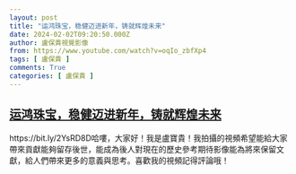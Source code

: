 ```yaml
---
layout: post
title: "运鸿珠宝，稳健迈进新年，铸就辉煌未来"
date: 2024-02-02T09:20:50.000Z
author: 盧保貴視覺影像
from: https://www.youtube.com/watch?v=oqIo_zbfXp4
tags: [ 盧保貴 ]
comments: True
categories: [ 盧保貴 ]
---
```

<!--1706865650000-->
[运鸿珠宝，稳健迈进新年，铸就辉煌未来](https://www.youtube.com/watch?v=oqIo_zbfXp4)
------

<div>
https://bit.ly/2YsRD8D哈嘍，大家好！我是盧寶貴！我拍攝的視頻希望能給大家帶來貢獻能夠留存後世，能成為後人對現在的歷史參考期待影像能為將來保留文獻，給人們帶來更多的意義與思考。喜歡我的視頻記得評論哦！
</div>
